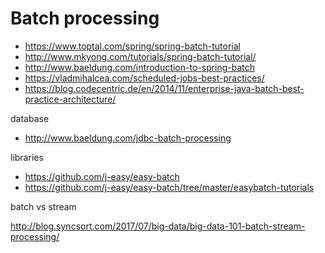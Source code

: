 # Batch processing

- https://www.toptal.com/spring/spring-batch-tutorial
- http://www.mkyong.com/tutorials/spring-batch-tutorial/
- http://www.baeldung.com/introduction-to-spring-batch
- https://vladmihalcea.com/scheduled-jobs-best-practices/
- https://blog.codecentric.de/en/2014/11/enterprise-java-batch-best-practice-architecture/

database

- http://www.baeldung.com/jdbc-batch-processing

libraries

- https://github.com/j-easy/easy-batch
- https://github.com/j-easy/easy-batch/tree/master/easybatch-tutorials

batch vs stream

http://blog.syncsort.com/2017/07/big-data/big-data-101-batch-stream-processing/
